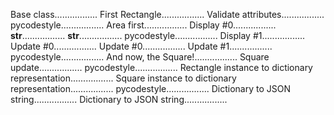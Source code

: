 Base class.................
First Rectangle.................
Validate attributes.................
pycodestyle.................
Area first.................
Display #0.................
__str__.................
__str__.................
pycodestyle.................
Display #1.................
Update #0.................
Update #0.................
Update #1.................
pycodestyle.................
And now, the Square!.................
Square update.................
pycodestyle.................
Rectangle instance to dictionary representation.................
Square instance to dictionary representation.................
pycodestyle.................
Dictionary to JSON string.................
Dictionary to JSON string.................
